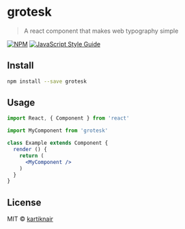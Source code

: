 # grotesk

> A react component that makes web typography simple

[![NPM](https://img.shields.io/npm/v/grotesk.svg)](https://www.npmjs.com/package/grotesk) [![JavaScript Style Guide](https://img.shields.io/badge/code_style-standard-brightgreen.svg)](https://standardjs.com)

## Install

```bash
npm install --save grotesk
```

## Usage

```jsx
import React, { Component } from 'react'

import MyComponent from 'grotesk'

class Example extends Component {
  render () {
    return (
      <MyComponent />
    )
  }
}
```

## License

MIT © [kartiknair](https://github.com/kartiknair)
